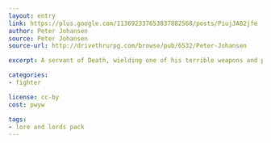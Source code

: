 ```yaml
---
layout: entry
link: https://plus.google.com/113692337653837882568/posts/PiujJA82jfe
author: Peter Johansen
source: Peter Johansen
source-url: http://drivethrurpg.com/browse/pub/6532/Peter-Johansen

excerpt: A servant of Death, wielding one of his terrible weapons and powers in exchange for a dark price.

categories:
- fighter

license: cc-by
cost: pwyw

tags:
- lore and lords pack
---
```

